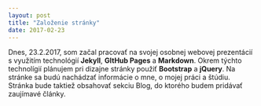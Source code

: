 ```yaml
---
layout: post
title: "Založenie stránky"
date: 2017-02-23
---
```

Dnes, 23.2.2017, som začal pracovať na svojej osobnej webovej prezentácií s využitím technológií **Jekyll**, **GItHub Pages** a **Markdown**. Okrem týchto technolígií plánujem pri dizajne stránky použiť **Bootstrap** a **jQuery**. Na stránke sa budú nachádzať informácie o mne, o mojej práci a štúdiu. Stránka bude taktiež obsahovať sekciu Blog, do ktorého budem pridávať zaujímavé články.